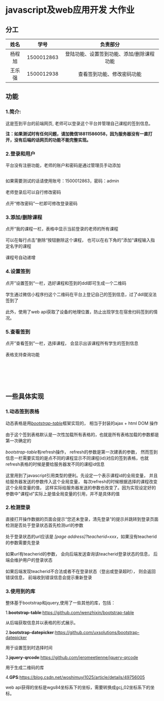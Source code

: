 # javascript及web应用开发 大作业

## 分工

|  姓名  |    学号    |                 负责部分                  |
| :----: | :--------: | :---------------------------------------: |
| 杨程旭 | 1500012863 | 登陆功能、设置签到功能、添加/删除课程功能 |
| 王乐强 | 1500012938 |        查看签到功能、修改密码功能         |

## 功能

### **1.简介**:
这是签到平台的前端网页, 老师可以登录这个平台并管理自己课程的签到信息。

**注：如果测试时有任何问题，请加微信18811586058，因为服务器没有一直打开，没有后端的话网页的功能不能完整实现。**

### **2.登录和用户**
平台没有注册功能，老师的账户和密码是通过管理员手动添加<br><br>

如果需要测试的话请使用账号：1500012863，密码：admin <br><br>
老师登录后可以自行修改密码<br><br>
点开“修改密码”一栏即可修改登录密码

### **3.添加/删除课程**
点开“我的课程一栏，表格中显示当前登录的老师的所有课程<br><br>
可以在每行点击”删除“按钮删除这个课程， 也可以在右下角的”添加“课程输入指定名字的课程<br><br>
课程号自动递增

### **4.设置签到**
点开”设置签到“一栏，选好课程和签到的ddl即可生成一个二维码<br><br>
学生通过微信小程序扫这个二维码在平台上登记自己的签到信息，过了ddl就没法签到了<br><br>
此外，使用了web api获取了设备的地理位置，防止出现学生在宿舍扫码签到的情况。

### **5.查看签到**
点开”查看签到”一栏，选择课程， 会显示出该课程所有学生的签到信息<br><br>
表格支持查询功能

<br><br><br><br>

## 一些具体实现
### **1.动态签到表格**
动态表格是用[*bootstrap-table*](https://github.com/wenzhixin/bootstrap-table)框架实现的， 相当于封装的ajax + html DOM 操作 <br><br>
由于这个签到表格默认是一次性加载所有表格的，也就是所有表格加载的参数都是第一次确定的<br><br>
*bootstrap-table*有refresh操作， refresh的参数是第一次建表的参数， 然而签到信息一栏需要实现的是点不同的课程显示不同课程(id)对应的签到表格，也就refresh表格的时候是要给服务器发不同的课程id信息<br><br>
这里用到了javascript引用类型的便利。先设定一个表示课程id的全局变量， 并且给服务器发送的参数传入这个全局变量， 每次refresh的时候根据选择的课程改变这个全局变量的值， 这样实际给服务器发送的参数也改变了。因为实现设定好的参数中"课程id"实际上是值全局变量的引用，并不是具体的值

### **2.检测登录**
直接打开操作数据的页面会提示“您还未登录，清先登录”的提示并跳转到登录页面
检测是否处于登录状态首先检测url的参数<br><br>
处于登录状态的url应该是 *[page address]?teacherid=xxx*，如果没有teacherid的参数需要先登录<br><br>
如果url有teacherid的参数， 会向后端发送查询该teacherid登录状态的信息， 后端会维护用户的登录状态<br><br>
如果后端发现teacherid不合法或者不在登录状态（登出或登录超时）， 则会返回错误信息， 前端收到错误信息会提示重新登录

### 3.使用到的库

整体基于bootstrap和jquery,使用了一些其他的库，包括：

1.**bootstrap-table**:https://github.com/wenzhixin/bootstrap-table

从后端获取信息并以表格的形式展示。

2.**bootstrap-datepicker**:https://github.com/uxsolutions/bootstrap-datepicker

用于设置签到时选择时间

3.**jquery-qrcode**:https://github.com/jeromeetienne/jquery-qrcode

用于生成二维码的库

4.**GPS**:https://blog.csdn.net/woshimuyi1025/article/details/49756005

web api获得的坐标是wgs84坐标系下的坐标，需要转换成gcj_02坐标系下的坐标。

